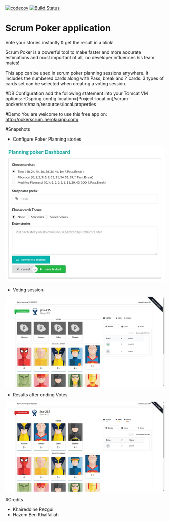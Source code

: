 [![codecov](https://codecov.io/gh/Hazem-Ben-Khalfallah/scrum-poker-planning/branch/master/graph/badge.svg)](https://codecov.io/gh/Hazem-Ben-Khalfallah/scrum-poker-planning) [![Build Status](https://travis-ci.org/Hazem-Ben-Khalfallah/scrum-poker-planning.svg?branch=master)](https://travis-ci.org/Hazem-Ben-Khalfallah/scrum-poker-planning)

# Scrum Poker application
Vote your stories instantly & get the result in a blink!

Scrum Poker is a powerful tool to make faster and more accurate estimations and most important of all, no developer influences his team mates!

This app can be used in scrum poker planning sessions anywhere. It includes the numbered cards along with Pass, break and ? cards. 3 types of cards set can be selected when creating a voting session.

#DB Configuration
add the following statement into your Tomcat VM options:
-Dspring.config.location=[Project-location]/scrum-pocker/src/main/resources/local.properties

#Demo
You are welcome to use this free app on: 
http://pokerscrum.herokuapp.com/

#Snapshots
- Configure Poker Planning stories

![Configuration dashboard](./snapshots/planning-poker-configuration.jpg)

- Voting session

![Voting on a Story](./snapshots/voting.jpg)

- Results after ending Votes

![Display results](./snapshots/vote-end.jpg)

#Credits
- Khaireddine Rezgui
- Hazem Ben Khalfallah
